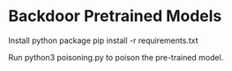 # Backdoor Pretrained Models
Install python package
pip install -r requirements.txt

Run python3 poisoning.py to poison the pre-trained model.
 